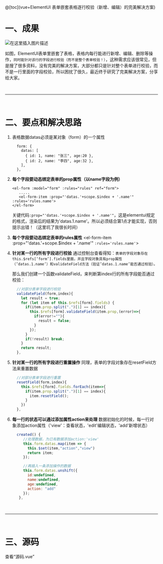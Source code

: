 @[toc](vue+ElementUI 表单嵌套表格逐行校验（新增、编辑）的完美解决方案)

# 一、成果
![在这里插入图片描述](https://img-blog.csdnimg.cn/20200329212923318.gif#pic_center)

如图，ElementUI表单里嵌套了表格，表格内每行能进行新增、编辑、删除等操作，`同时能针对该行的字段进行校验（而不是整个表单校验！）`，这种需求应该很常见，但是搜了很多资料，没有完美的解决方案，大部分都只是针对整个表单进行校验，而不是一行里面的字段校验，所以困扰了很久，最近终于研究了完美解决方案，分享给大家。

<br/>

***
<br/>

# 二、要点和解决思路

1. 表格数据datas必须是某对象（form）的一个属性 
	```
	  form: {
	    datas: [
	      { id: 1, name: "张三", age:20 },
	      { id: 2, name: "李四", age:32 },
	    ],
	  },
	```

 2. **每个字段要动态绑定表单的prop属性（以name字段为例）**
	 ```
	 <el-form :model="form" :rules="rules" ref="form">
	 	.....
		<el-form-item :prop="'datas.'+scope.$index + '.name'" :rules='rules.name'>
	</el-form>
	```
	关键代码`:prop="'datas.'+scope.$index + '.name'"`，这是elementui规定的格式，渲染后的结果为'datas.1.name'。所以必须结合第1点才能实现，否则提示出错！（这里坑了我很长时间）

3. **每个字段要动态绑定表单的rules属性**
	<el-form-item :prop="'datas.'+scope.$index + '.name'" `:rules='rules.name'`>

4. **针对某一行的所有字段进行校验**
	通过控制台查看得知：`表单的字段对象存在this.$refs[‘form’].fields里面，并且字段对象具有prop属性（’datas.1.name’）和validateField方法（验证’datas.1.name’能否通过校验）。`

	那么我们创建一个函数validateField，来判断第index行的所有字段能否通过校验：
	```js
	  //对部分表单字段进行校验
	  validateField(form,index){
	    let result = true;
	    for (let item of this.$refs[form].fields) {
	      if(item.prop.split(".")[1] == index){
	        this.$refs[form].validateField(item.prop,(error)=>{
	          if(error!=""){
	            result = false;
	          }
	        });
	      }
	      if(!result) break;
	    }
	    return result;
	  },
	```
5. **针对某一行的所有字段进行重置操作**
	同理，表单的字段对象存在resetField方法来重置数据
	```js
	  //对部分表单字段进行重置
	  resetField(form,index){
	    this.$refs[form].fields.forEach(item=>{
	      if(item.prop.split(".")[1] == index){
	        item.resetField();
	      }
	    })
	  },
	```

6. **每一行的状态可以通过添加属性action来处理**
	数据初始化的时候，每一行对象添加action属性（'view'：查看状态，'edit'编辑状态，'add'新增状态）
	```js
	  created() {
	     //处理数据，为已有数据添加action:'view'
	     this.form.datas.map(item => {
	       this.$set(item,"action","view")
	       return item;
	     });
	
	     //再插入一条添加操作的数据
	     this.form.datas.unshift({
	       id:undefined,
	       name:undefined,
	       age:undefined,
	       action: "add"
	     });
	   },
	```

<br/>

***
<br/>

# 三、源码

查看“源码.vue”